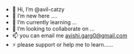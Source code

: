 - 👋 Hi, I’m @avil-catzy
- 👀 I’m new here ....
- 🌱 I’m currently learning ...
- 💞️ I’m looking to collaborate on ...
- 📫 you can email me avishi.garg0@gmail.com
- ⚡ please support or help me to learn......

<!---
avil-catzy/avil-catzy is a ✨ special ✨ repository because its `README.md` (this file) appears on your GitHub profile.
You can click the Preview link to take a look at your changes.
--->
